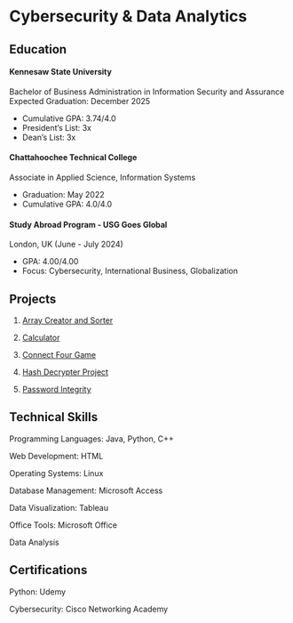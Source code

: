 # Cybersecurity  & Data Analytics

## Education
#### Kennesaw State University
Bachelor of Business Administration in Information Security and Assurance
Expected Graduation: December 2025
- Cumulative GPA: 3.74/4.0
- President’s List: 3x
- Dean’s List: 3x

#### Chattahoochee Technical College
Associate in Applied Science, Information Systems
- Graduation: May 2022
- Cumulative GPA: 4.0/4.0

#### Study Abroad Program - USG Goes Global
London, UK (June - July 2024)
- GPA: 4.00/4.00
- Focus: Cybersecurity, International Business, Globalization
  
## Projects
1) [Array Creator and Sorter](https://github.com/owlloop/portfolio/blob/main/Array%20Creator%20and%20Sorter.java)

2) [Calculator](https://github.com/owlloop/portfolio/blob/main/Calculator.java)

3) [Connect Four Game](https://github.com/owlloop/portfolio/blob/main/Connect%20Four%20Game.java)

4) [ Hash Decrypter Project](https://github.com/owlloop/portfolio/blob/main/Hash-Decrypter-Project.py)

5) [Password Integrity](https://github.com/owlloop/portfolio/blob/main/Password%20Integrity.py)

## Technical Skills
Programming Languages: Java, Python, C++

Web Development: HTML

Operating Systems: Linux

Database Management: Microsoft Access

Data Visualization: Tableau

Office Tools: Microsoft Office

Data Analysis

## Certifications
Python: Udemy

Cybersecurity: Cisco Networking Academy
